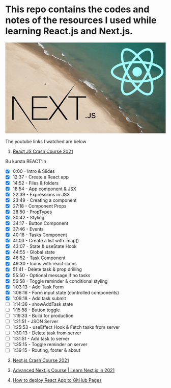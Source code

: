 # This repo contains the codes and notes of the resources I used while learning React.js and Next.js.

![](https://raw.githubusercontent.com/cihat/react-crash-course/master/img/Next.js-react.png)

The youtube links I watched are below

1. [React JS Crash Course 2021](https://www.youtube.com/watch?v=w7ejDZ8SWv8&list=RDCMUC29ju8bIPH5as8OGnQzwJyA&index=2)

Bu kursta REACT'in

- [x] 0:00 - Intro & Slides
- [x] 12:37 - Create a React app
- [x] 14:52 - Files & folders
- [x] 18:54 - App component & JSX
- [x] 22:39 - Expressions in JSX
- [x] 23:49 - Creating a component
- [x] 27:18 - Component Props
- [x] 28:50 - PropTypes
- [x] 30:42 - Styling
- [x] 34:17 - Button Component
- [x] 37:46 - Events
- [x] 40:18 - Tasks Component
- [x] 41:03 - Create a list with .map()
- [x] 43:07 - State & useState Hook
- [x] 44:55 - Global state
- [x] 46:52 - Task Component
- [x] 49:30 - Icons with react-icons
- [x] 51:41 - Delete task & prop drilling
- [x] 55:50 - Optional message if no tasks
- [x] 56:58 - Toggle reminder & conditional styling
- [x] 1:03:13 - Add Task Form
- [x] 1:06:16 - Form input state (controlled components)
- [x] 1:09:18 - Add task submit
- [ ] 1:14:36 - showAddTask state
- [ ] 1:15:58 - Button toggle
- [ ] 1:19:33 - Build for production
- [ ] 1:21:51 - JSON Server
- [ ] 1:25:53 - useEffect Hook & Fetch tasks from server
- [ ] 1:30:13 - Delete task from server
- [ ] 1:31:51 - Add task to server
- [ ] 1:35:15 - Toggle reminder on server
- [ ] 1:39:15 - Routing, footer & about

2. [Next.js Crash Course 2021](https://www.youtube.com/watch?v=mTz0GXj8NN0)
3. [Advanced Next.js Course | Learn Next.js in 2021](https://www.youtube.com/watch?v=EJVGzyWSCBE)

4. [How to deploy React App to GitHub Pages](https://dev.to/yuribenjamin/how-to-deploy-react-app-in-github-pages-2a1f)
